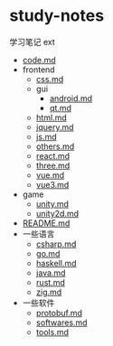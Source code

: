 # study-notes

学习笔记 ext

<!-- tree2md -->

- [code.md](./code.md)
- frontend
  - [css.md](./frontend/css.md)
  - gui
    - [android.md](./frontend/gui/android.md)
    - [qt.md](./frontend/gui/qt.md)
  - [html.md](./frontend/html.md)
  - [jquery.md](./frontend/jquery.md)
  - [js.md](./frontend/js.md)
  - [others.md](./frontend/others.md)
  - [react.md](./frontend/react.md)
  - [three.md](./frontend/three.md)
  - [vue.md](./frontend/vue.md)
  - [vue3.md](./frontend/vue3.md)
- game
  - [unity.md](./game/unity.md)
  - [unity2d.md](./game/unity2d.md)
- [README.md](./README.md)
- 一些语言
  - [csharp.md](./一些语言/csharp.md)
  - [go.md](./一些语言/go.md)
  - [haskell.md](./一些语言/haskell.md)
  - [java.md](./一些语言/java.md)
  - [rust.md](./一些语言/rust.md)
  - [zig.md](./一些语言/zig.md)
- 一些软件
  - [protobuf.md](./一些软件/protobuf.md)
  - [softwares.md](./一些软件/softwares.md)
  - [tools.md](./一些软件/tools.md)
